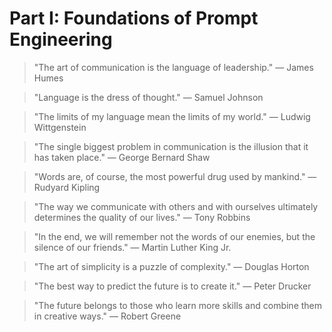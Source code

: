 # Part I: Foundations of Prompt Engineering

> "The art of communication is the language of leadership." — James Humes

> "Language is the dress of thought." — Samuel Johnson

> "The limits of my language mean the limits of my world." — Ludwig Wittgenstein

> "The single biggest problem in communication is the illusion that it has taken place." — George Bernard Shaw

> "Words are, of course, the most powerful drug used by mankind." — Rudyard Kipling

> "The way we communicate with others and with ourselves ultimately determines the quality of our lives." — Tony Robbins

> "In the end, we will remember not the words of our enemies, but the silence of our friends." — Martin Luther King Jr.

> "The art of simplicity is a puzzle of complexity." — Douglas Horton

> "The best way to predict the future is to create it." — Peter Drucker

> "The future belongs to those who learn more skills and combine them in creative ways." — Robert Greene
